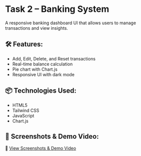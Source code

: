 # Task 2 – Banking System

A responsive banking dashboard UI that allows users to manage transactions and view insights.

## 🛠️ Features:
- Add, Edit, Delete, and Reset transactions
- Real-time balance calculation
- Pie chart with Chart.js
- Responsive UI with dark mode

## 📦 Technologies Used:
- HTML5
- Tailwind CSS
- JavaScript
- Chart.js

## 🔗 Screenshots & Demo Video:
📸 [View Screenshots & Demo Video](https://github.com/Yogeshwar-Prabhu/NativeSoftTech-Java-Internship-Tasks/tree/main/Task%202%20-%20Banking%20System/Screenshots%20and%20Video)
